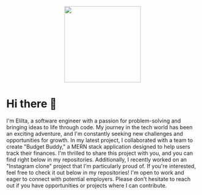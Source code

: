 <div id="header" align="center">
  <img src="https://media.tenor.com/PX1doq1mxnYAAAAC/girl-hacker.gif" width="200"/>
</div>

# Hi there 👋
 I'm Elilta, a software engineer with a passion for problem-solving and bringing ideas to life through code. My journey in the tech world has been an exciting adventure, and I'm constantly seeking new challenges and opportunities for growth. In my latest project, I collaborated with a team to create "Budget Buddy," a MERN stack application designed to help users track their finances. I'm thrilled to share this project with you, and you can find right below in my repositories. Additionally, I recently worked on an "Instagram clone" project that I'm particularly proud of. If you're interested, feel free to check it out below in my repositories! I'm open to work and eager to connect with potential employers. Please don't hesitate to reach out if you have opportunities or projects where I can contribute.

<!--
**eliltaA/eliltaA** is a ✨ _special_ ✨ repository because its `README.md` (this file) appears on your GitHub profile.

Here are some ideas to get you started:

- 🔭 I’m currently working on ...
- 🌱 I’m currently learning ...
- 👯 I’m looking to collaborate on ...
- 🤔 I’m looking for help with ...
- 💬 Ask me about ...
- 📫 How to reach me: ...
- 😄 Pronouns: ...
- ⚡ Fun fact: ...
-->
